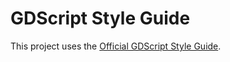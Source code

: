 # GDScript Style Guide

This project uses the [Official GDScript Style Guide](https://docs.godotengine.org/en/stable/getting_started/scripting/gdscript/gdscript_styleguide.html).
